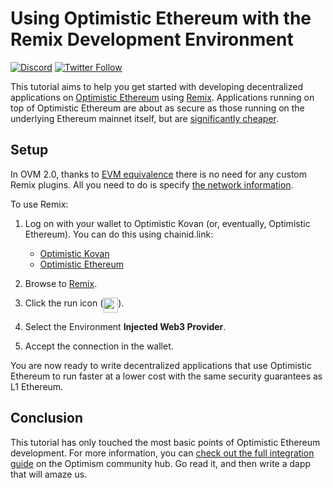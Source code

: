 # Using Optimistic Ethereum with the Remix Development Environment

[![Discord](https://img.shields.io/discord/667044843901681675.svg?color=768AD4&label=discord&logo=https%3A%2F%2Fdiscordapp.com%2Fassets%2F8c9701b98ad4372b58f13fd9f65f966e.svg)](https://discord.com/channels/667044843901681675)
[![Twitter Follow](https://img.shields.io/twitter/follow/optimismPBC.svg?label=optimismPBC&style=social)](https://twitter.com/optimismPBC)

This tutorial aims to help you get started with developing decentralized applications on [Optimistic Ethereum](https://optimism.io/) using [Remix](https://remix.ethereum.org/#optimize=false&runs=200&evmVersion=null). Applications 
running on top of Optimistic Ethereum are about as secure as those running on the underlying Ethereum mainnet itself, but are
[significantly cheaper](https://archive.optimism.io/gas-comparison).

## Setup

In OVM 2.0, thanks to [EVM equivalence](https://medium.com/ethereum-optimism/introducing-evm-equivalence-5c2021deb306) there is no need for any custom Remix plugins. All you need to do is specify [the network information](https://community.optimism.io/docs/infra/networks.html#optimistic-kovan).

To use Remix:

1. Log on with your wallet to Optimistic Kovan (or, eventually,
   Optimistic Ethereum). You can do this using chainid.link:
   - [Optimistic Kovan](https://chainid.link?network=optimism-kovan)
   - [Optimistic Ethereum](https://chainid.link?network=optimism)

1. Browse to [Remix](https://remix.ethereum.org/).
1. Click the run icon (<img src="https://remix-ide.readthedocs.io/en/latest/_images/a-run-icon.png" height="24" valign="top" />).
1. Select the Environment **Injected Web3 Provider**.
1. Accept the connection in the wallet.

You are now ready to write decentralized applications that use Optimistic Ethereum to run faster at a lower cost with the same security guarantees as L1 Ethereum.

## Conclusion

This tutorial has only touched the most basic points of Optimistic Ethereum development. For more information, you can 
[check out the full integration guide](https://community.optimism.io/docs/developers/tutorials.html) on the Optimism community hub.
Go read it, and then write a dapp that will amaze us.
